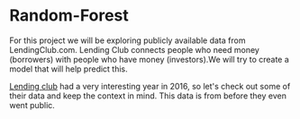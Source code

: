 # Random-Forest

For this project we will be exploring publicly available data from LendingClub.com. Lending Club connects people who need money (borrowers) with people who have money (investors).We will try to create a model that will help predict this.

[Lending club](LendingClub.com) had a very interesting year in 2016, so let's check out some of their data and keep the context in mind. This data is from before they even went public.


